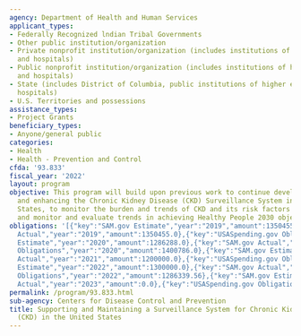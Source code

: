 ```yaml
---
agency: Department of Health and Human Services
applicant_types:
- Federally Recognized lndian Tribal Governments
- Other public institution/organization
- Private nonprofit institution/organization (includes institutions of higher education
  and hospitals)
- Public nonprofit institution/organization (includes institutions of higher education
  and hospitals)
- State (includes District of Columbia, public institutions of higher education and
  hospitals)
- U.S. Territories and possessions
assistance_types:
- Project Grants
beneficiary_types:
- Anyone/general public
categories:
- Health
- Health - Prevention and Control
cfda: '93.833'
fiscal_year: '2022'
layout: program
objective: This program will build upon previous work to continue developing, supporting
  and enhancing the Chronic Kidney Disease (CKD) Surveillance System in the United
  States, to monitor the burden and trends of CKD and its risk factors over time,
  and monitor and evaluate trends in achieving Healthy People 2030 objectives.
obligations: '[{"key":"SAM.gov Estimate","year":"2019","amount":1350455.0},{"key":"SAM.gov
  Actual","year":"2019","amount":1350455.0},{"key":"USASpending.gov Obligations","year":"2019","amount":1403873.0},{"key":"SAM.gov
  Estimate","year":"2020","amount":1286288.0},{"key":"SAM.gov Actual","year":"2020","amount":1286288.0},{"key":"USASpending.gov
  Obligations","year":"2020","amount":1400786.0},{"key":"SAM.gov Estimate","year":"2021","amount":1200000.0},{"key":"SAM.gov
  Actual","year":"2021","amount":1200000.0},{"key":"USASpending.gov Obligations","year":"2021","amount":1200000.0},{"key":"SAM.gov
  Estimate","year":"2022","amount":1300000.0},{"key":"SAM.gov Actual","year":"2022","amount":1300000.0},{"key":"USASpending.gov
  Obligations","year":"2022","amount":1286339.56},{"key":"SAM.gov Estimate","year":"2023","amount":1200000.0},{"key":"SAM.gov
  Actual","year":"2023","amount":0.0},{"key":"USASpending.gov Obligations","year":"2023","amount":1200000.0}]'
permalink: /program/93.833.html
sub-agency: Centers for Disease Control and Prevention
title: Supporting and Maintaining a Surveillance System for Chronic Kidney Disease
  (CKD) in the United States
---
```

